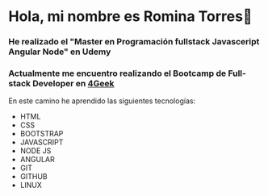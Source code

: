 # Hola, mi nombre es Romina Torres👋

### He realizado el "Master en Programación fullstack Javasceript Angular Node" en Udemy

### Actualmente me encuentro realizando el Bootcamp de Full-stack Developer en [4Geek](4geeks.com)

En este camino he aprendido las siguientes tecnologías:
- HTML
- CSS
- BOOTSTRAP
- JAVASCRIPT
- NODE JS
- ANGULAR
- GIT
- GITHUB
- LINUX

